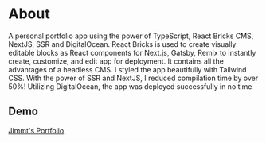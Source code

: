 # About

A personal portfolio app using the power of TypeScript, React Bricks CMS, NextJS, SSR and DigitalOcean. React Bricks is used to create visually editable blocks as React components for Next.js, Gatsby, Remix to instantly create, customize, and edit app for deployment. It contains all the advantages of a headless CMS. I styled the app beautifully with Tailwind CSS. With the power of SSR and NextJS, I reduced compilation time by over 50%! Utilizing DigitalOcean, the app was deployed successfully in no time

## Demo 
 [Jimmt's Portfolio](jimmy-portfolio.vercel.app)

